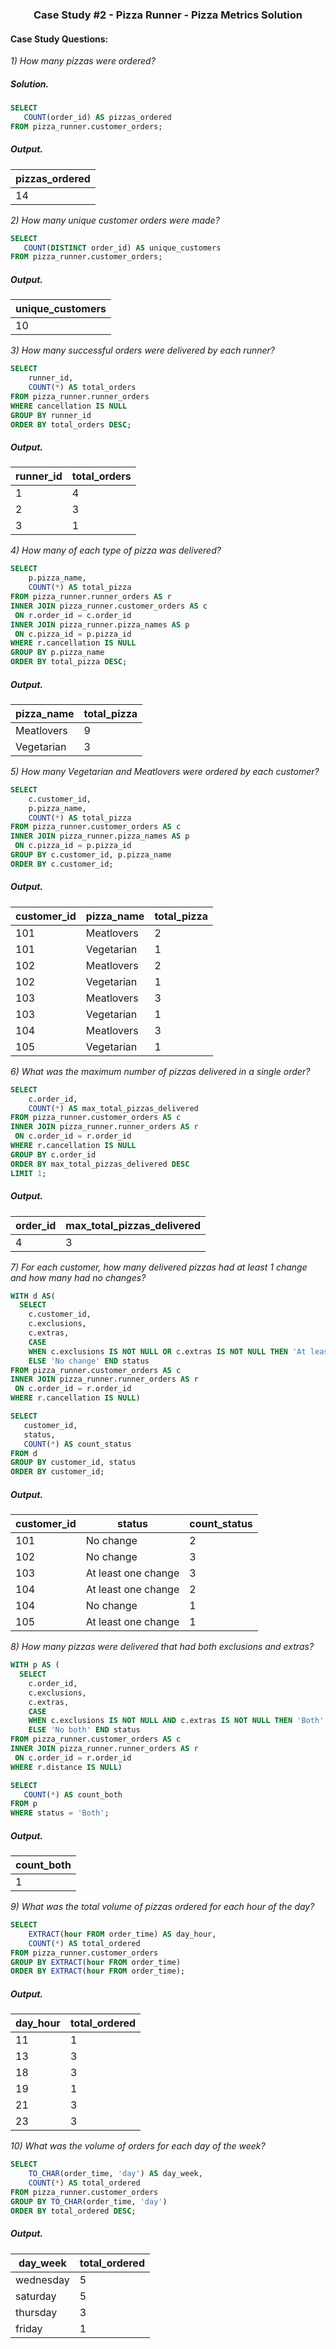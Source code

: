 ### <p align="center" style="margin-top: 0px;">  Case Study #2 - Pizza Runner - Pizza Metrics Solution

#### Case Study Questions:

*1) How many pizzas were ordered?*
##### Solution.
```sql
SELECT
   COUNT(order_id) AS pizzas_ordered	
FROM pizza_runner.customer_orders;
```
##### Output.
pizzas_ordered |
-- |
14 | 

*2) How many unique customer orders were made?*
```sql
SELECT
   COUNT(DISTINCT order_id) AS unique_customers	
FROM pizza_runner.customer_orders;
```
##### Output.
unique_customers |
-- |
10 | 


*3) How many successful orders were delivered by each runner?*
```sql
SELECT
   	runner_id,
    COUNT(*) AS total_orders
FROM pizza_runner.runner_orders
WHERE cancellation IS NULL
GROUP BY runner_id
ORDER BY total_orders DESC;
```
##### Output.
runner_id | total_orders
-- | -- |
1 | 4
2 | 3
3 | 1


*4) How many of each type of pizza was delivered?*
```sql
SELECT
   	p.pizza_name,
    COUNT(*) AS total_pizza
FROM pizza_runner.runner_orders AS r
INNER JOIN pizza_runner.customer_orders AS c
 ON r.order_id = c.order_id
INNER JOIN pizza_runner.pizza_names AS p
 ON c.pizza_id = p.pizza_id
WHERE r.cancellation IS NULL
GROUP BY p.pizza_name
ORDER BY total_pizza DESC;
```
##### Output.
pizza_name | total_pizza
-- | -- |
Meatlovers | 9
Vegetarian | 3


*5) How many Vegetarian and Meatlovers were ordered by each customer?*
```sql
SELECT
    c.customer_id,
    p.pizza_name,
    COUNT(*) AS total_pizza
FROM pizza_runner.customer_orders AS c
INNER JOIN pizza_runner.pizza_names AS p
 ON c.pizza_id = p.pizza_id
GROUP BY c.customer_id, p.pizza_name
ORDER BY c.customer_id;
```
##### Output.
| customer_id | pizza_name | total_pizza |
| ----------- | ---------- | ----------- |
| 101         | Meatlovers | 2           |
| 101         | Vegetarian | 1           |
| 102         | Meatlovers | 2           |
| 102         | Vegetarian | 1           |
| 103         | Meatlovers | 3           |
| 103         | Vegetarian | 1           |
| 104         | Meatlovers | 3           |
| 105         | Vegetarian | 1           |


*6) What was the maximum number of pizzas delivered in a single order?*
```sql
SELECT
   	c.order_id,
    COUNT(*) AS max_total_pizzas_delivered
FROM pizza_runner.customer_orders AS c
INNER JOIN pizza_runner.runner_orders AS r
 ON c.order_id = r.order_id
WHERE r.cancellation IS NULL
GROUP BY c.order_id
ORDER BY max_total_pizzas_delivered DESC
LIMIT 1;
```
##### Output.
| order_id | max_total_pizzas_delivered
| ----------- | ---
| 4         | 3



*7) For each customer, how many delivered pizzas had at least 1 change and how many had no changes?*
```sql
WITH d AS(
  SELECT
    c.customer_id,
    c.exclusions,
    c.extras,
    CASE
    WHEN c.exclusions IS NOT NULL OR c.extras IS NOT NULL THEN 'At least one change'
    ELSE 'No change' END status
FROM pizza_runner.customer_orders AS c
INNER JOIN pizza_runner.runner_orders AS r
 ON c.order_id = r.order_id
WHERE r.cancellation IS NULL)

SELECT
   customer_id,
   status,
   COUNT(*) AS count_status
FROM d
GROUP BY customer_id, status
ORDER BY customer_id;
```
##### Output.
| customer_id | status              | count_status |
| ----------- | ------------------- | ------------ |
| 101         | No change           | 2            |
| 102         | No change           | 3            |
| 103         | At least one change | 3            |
| 104         | At least one change | 2            |
| 104         | No change           | 1            |
| 105         | At least one change | 1            |


*8) How many pizzas were delivered that had both exclusions and extras?*
```sql
WITH p AS (
  SELECT
    c.order_id,
    c.exclusions,
    c.extras,
    CASE
    WHEN c.exclusions IS NOT NULL AND c.extras IS NOT NULL THEN 'Both'
    ELSE 'No both' END status
FROM pizza_runner.customer_orders AS c
INNER JOIN pizza_runner.runner_orders AS r
 ON c.order_id = r.order_id
WHERE r.distance IS NULL)

SELECT
   COUNT(*) AS count_both
FROM p
WHERE status = 'Both';
```
##### Output.
| count_both | 
| ----------- |
| 1 |


*9) What was the total volume of pizzas ordered for each hour of the day?*
```sql
SELECT
    EXTRACT(hour FROM order_time) AS day_hour,
    COUNT(*) AS total_ordered
FROM pizza_runner.customer_orders
GROUP BY EXTRACT(hour FROM order_time)
ORDER BY EXTRACT(hour FROM order_time);
```
##### Output.
| day_hour | total_ordered |
| -------- | ------------- |
| 11       | 1             |
| 13       | 3             |
| 18       | 3             |
| 19       | 1             |
| 21       | 3             |
| 23       | 3             |


*10) What was the volume of orders for each day of the week?*
```sql
SELECT
    TO_CHAR(order_time, 'day') AS day_week,
    COUNT(*) AS total_ordered
FROM pizza_runner.customer_orders
GROUP BY TO_CHAR(order_time, 'day')
ORDER BY total_ordered DESC;
```
##### Output.
| day_week  | total_ordered |
| --------- | ------------- |
| wednesday | 5             |
| saturday  | 5             |
| thursday  | 3             |
| friday    | 1             |
